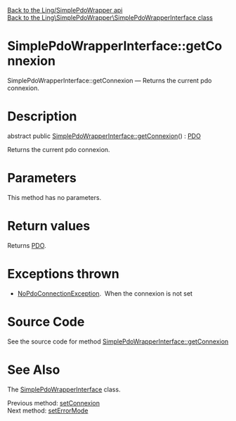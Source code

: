 [Back to the Ling/SimplePdoWrapper api](https://github.com/lingtalfi/SimplePdoWrapper/blob/master/doc/api/Ling/SimplePdoWrapper.md)<br>
[Back to the Ling\SimplePdoWrapper\SimplePdoWrapperInterface class](https://github.com/lingtalfi/SimplePdoWrapper/blob/master/doc/api/Ling/SimplePdoWrapper/SimplePdoWrapperInterface.md)


SimplePdoWrapperInterface::getConnexion
================



SimplePdoWrapperInterface::getConnexion — Returns the current pdo connexion.




Description
================


abstract public [SimplePdoWrapperInterface::getConnexion](https://github.com/lingtalfi/SimplePdoWrapper/blob/master/doc/api/Ling/SimplePdoWrapper/SimplePdoWrapperInterface/getConnexion.md)() : [PDO](https://www.php.net/manual/en/class.pdo.php)




Returns the current pdo connexion.




Parameters
================

This method has no parameters.


Return values
================

Returns [PDO](https://www.php.net/manual/en/class.pdo.php).


Exceptions thrown
================

- [NoPdoConnectionException](https://github.com/lingtalfi/SimplePdoWrapper/blob/master/doc/api/Ling/SimplePdoWrapper/Exception/NoPdoConnectionException.md).&nbsp;
When the connexion is not set






Source Code
===========
See the source code for method [SimplePdoWrapperInterface::getConnexion](https://github.com/lingtalfi/SimplePdoWrapper/blob/master/SimplePdoWrapperInterface.php#L222-L222)


See Also
================

The [SimplePdoWrapperInterface](https://github.com/lingtalfi/SimplePdoWrapper/blob/master/doc/api/Ling/SimplePdoWrapper/SimplePdoWrapperInterface.md) class.

Previous method: [setConnexion](https://github.com/lingtalfi/SimplePdoWrapper/blob/master/doc/api/Ling/SimplePdoWrapper/SimplePdoWrapperInterface/setConnexion.md)<br>Next method: [setErrorMode](https://github.com/lingtalfi/SimplePdoWrapper/blob/master/doc/api/Ling/SimplePdoWrapper/SimplePdoWrapperInterface/setErrorMode.md)<br>

